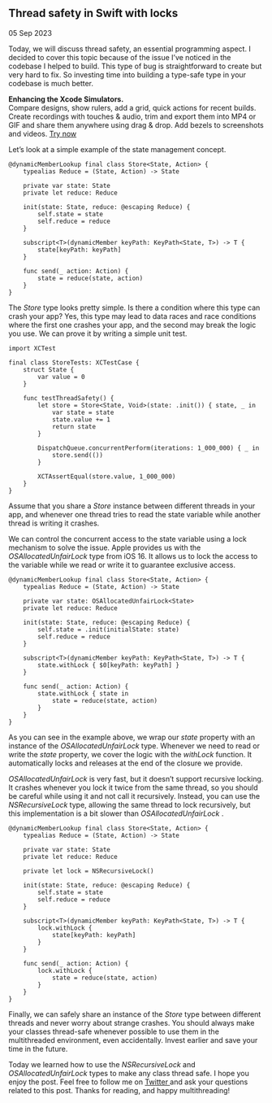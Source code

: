 ##  Thread safety in Swift with locks

05 Sep 2023

Today, we will discuss thread safety, an essential programming aspect. I
decided to cover this topic because of the issue I’ve noticed in the codebase
I helped to build. This type of bug is straightforward to create but very hard
to fix. So investing time into building a type-safe type in your codebase is
much better.

**Enhancing the Xcode Simulators.**  
Compare designs, show rulers, add a grid, quick actions for recent builds.
Create recordings with touches & audio, trim and export them into MP4 or GIF
and share them anywhere using drag & drop. Add bezels to screenshots and
videos. [ Try now ](https://gumroad.com/a/931293139/ftvbh)

Let’s look at a simple example of the state management concept.

    
    
    @dynamicMemberLookup final class Store<State, Action> {
        typealias Reduce = (State, Action) -> State
        
        private var state: State
        private let reduce: Reduce
        
        init(state: State, reduce: @escaping Reduce) {
            self.state = state
            self.reduce = reduce
        }
        
        subscript<T>(dynamicMember keyPath: KeyPath<State, T>) -> T {
            state[keyPath: keyPath]
        }
        
        func send(_ action: Action) {
            state = reduce(state, action)
        }
    }
    

The _Store_ type looks pretty simple. Is there a condition where this type can
crash your app? Yes, this type may lead to data races and race conditions
where the first one crashes your app, and the second may break the logic you
use. We can prove it by writing a simple unit test.

    
    
    import XCTest
    
    final class StoreTests: XCTestCase {
        struct State {
            var value = 0
        }
        
        func testThreadSafety() {
            let store = Store<State, Void>(state: .init()) { state, _ in
                var state = state
                state.value += 1
                return state
            }
            
            DispatchQueue.concurrentPerform(iterations: 1_000_000) { _ in
                store.send(())
            }
            
            XCTAssertEqual(store.value, 1_000_000)
        }
    }
    

Assume that you share a _Store_ instance between different threads in your
app, and whenever one thread tries to read the state variable while another
thread is writing it crashes.

We can control the concurrent access to the state variable using a lock
mechanism to solve the issue. Apple provides us with the
_OSAllocatedUnfairLock_ type from iOS 16. It allows us to lock the access to
the variable while we read or write it to guarantee exclusive access.

    
    
    @dynamicMemberLookup final class Store<State, Action> {
        typealias Reduce = (State, Action) -> State
        
        private var state: OSAllocatedUnfairLock<State>
        private let reduce: Reduce
        
        init(state: State, reduce: @escaping Reduce) {
            self.state = .init(initialState: state)
            self.reduce = reduce
        }
        
        subscript<T>(dynamicMember keyPath: KeyPath<State, T>) -> T {
            state.withLock { $0[keyPath: keyPath] }
        }
        
        func send(_ action: Action) {
            state.withLock { state in
                state = reduce(state, action)
            }
        }
    }
    

As you can see in the example above, we wrap our _state_ property with an
instance of the _OSAllocatedUnfairLock_ type. Whenever we need to read or
write the _state_ property, we cover the logic with the _withLock_ function.
It automatically locks and releases at the end of the closure we provide.

_OSAllocatedUnfairLock_ is very fast, but it doesn’t support recursive
locking. It crashes whenever you lock it twice from the same thread, so you
should be careful while using it and not call it recursively. Instead, you can
use the _NSRecursiveLock_ type, allowing the same thread to lock recursively,
but this implementation is a bit slower than _OSAllocatedUnfairLock_ .

    
    
    @dynamicMemberLookup final class Store<State, Action> {
        typealias Reduce = (State, Action) -> State
        
        private var state: State
        private let reduce: Reduce
        
        private let lock = NSRecursiveLock()
        
        init(state: State, reduce: @escaping Reduce) {
            self.state = state
            self.reduce = reduce
        }
        
        subscript<T>(dynamicMember keyPath: KeyPath<State, T>) -> T {
            lock.withLock {
                state[keyPath: keyPath]
            }
        }
        
        func send(_ action: Action) {
            lock.withLock {
                state = reduce(state, action)
            }
        }
    }
    

Finally, we can safely share an instance of the _Store_ type between different
threads and never worry about strange crashes. You should always make your
classes thread-safe whenever possible to use them in the multithreaded
environment, even accidentally. Invest earlier and save your time in the
future.

Today we learned how to use the _NSRecursiveLock_ and _OSAllocatedUnfairLock_
types to make any class thread safe. I hope you enjoy the post. Feel free to
follow me on [ Twitter ](https://twitter.com/mecid) and ask your questions
related to this post. Thanks for reading, and happy multithreading!

